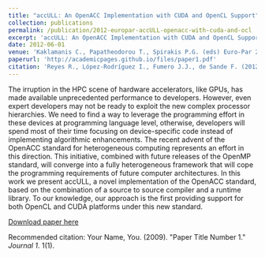 ```yaml
---
title: "accULL: An OpenACC Implementation with CUDA and OpenCL Support"
collection: publications
permalink: /publication/2012-europar-accULL-openacc-with-cuda-and-ocl
excerpt: 'accULL: An OpenACC Implementation with CUDA and OpenCL Support'
date: 2012-06-01
venue: 'Kaklamanis C., Papatheodorou T., Spirakis P.G. (eds) Euro-Par 2012 Parallel Processing. Euro-Par 2012. Lecture Notes in Computer Science, vol 7484. Springer, Berlin, Heidelberg'
paperurl: 'http://academicpages.github.io/files/paper1.pdf'
citation: 'Reyes R., López-Rodríguez I., Fumero J.J., de Sande F. (2012) accULL: An OpenACC Implementation with CUDA and OpenCL Support. In: Kaklamanis C., Papatheodorou T., Spirakis P.G. (eds) Euro-Par 2012 Parallel Processing. Euro-Par 2012. Lecture Notes in Computer Science, vol 7484. Springer, Berlin, Heidelberg'
---
```

The irruption in the HPC scene of hardware accelerators, like GPUs, has made available unprecedented performance to developers. However, even expert developers may not be ready to exploit the new complex processor hierarchies. We need to find a way to leverage the programming effort in these devices at programming language level, otherwise, developers will spend most of their time focusing on device-specific code instead of implementing algorithmic enhancements. The recent advent of the OpenACC standard for heterogeneous computing represents an effort in this direction. This initiative, combined with future releases of the OpenMP standard, will converge into a fully heterogeneous framework that will cope the programming requirements of future computer architectures. In this work we present accULL, a novel implementation of the OpenACC standard, based on the combination of a source to source compiler and a runtime library. To our knowledge, our approach is the first providing support for both OpenCL and CUDA platforms under this new standard.

[Download paper here](http://academicpages.github.io/files/paper1.pdf)

Recommended citation: Your Name, You. (2009). "Paper Title Number 1." <i>Journal 1</i>. 1(1).